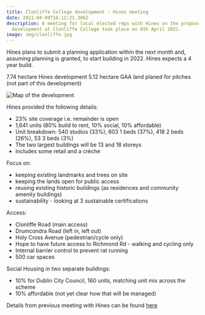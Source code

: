 ```yaml
---
title: Clonliffe College development - Hines meeting
date: 2021-04-09T16:12:21.386Z
description: A meeting for local elected reps with Hines on the proposed
  development at Clonliffe College took place on 8th April 2021.
image: img/clonliffe.jpg
---
```

Hines plans to submit a planning application within the next month and, assuming planning is granted, to start building in 2022. Hines expects a 4 year build.

7.74 hectare Hines development
5.12 hectare GAA land planed for pitches (not part of this development)

![Map of the development](img/clonliffe-map.png)

Hines provided the following details:

* 23% site coverage i.e. remainder is open
* 1,641 units (80% build to rent, 10% social, 10% affordable)
* Unit breakdown: 540 studios (33%), 603 1 beds (37%), 418 2 beds (26%), 53 3 beds (3%)
* The two largest buildings will be 13 and 18 storeys
* Includes some retail and a crèche

Focus on:

* keeping existing landmarks and trees on site
* keeping the lands open for public access
* reusing existing historic buildings (as residences and community amenity buildings)
* sustainability - looking at 3 sustainable certifications

Access:

* Clonliffe Road (main access)
* Drumcondra Road (left in, left out)
* Holy Cross Avenue (pedestrian/cycle only)
* Hope to have future access to Richmond Rd - walking and cycling only
* Internal barrier control to prevent rat running
* 500 car spaces

Social Housing in two separate buildings:

* 10% for Dublin City Council, 160 units, matching unit mix across the scheme
* 10% affordable (not yet clear how that will be managed)

Details from previous meeting with Hines can be found [here](https://neasahourigan.com/post/update-on-the-development-plans-for-the-conliffe-college-site/)